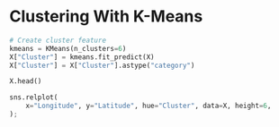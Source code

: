 # Clustering With K-Means
```python
# Create cluster feature
kmeans = KMeans(n_clusters=6)
X["Cluster"] = kmeans.fit_predict(X)
X["Cluster"] = X["Cluster"].astype("category")

X.head()
```

```python
sns.relplot(
    x="Longitude", y="Latitude", hue="Cluster", data=X, height=6,
);
```